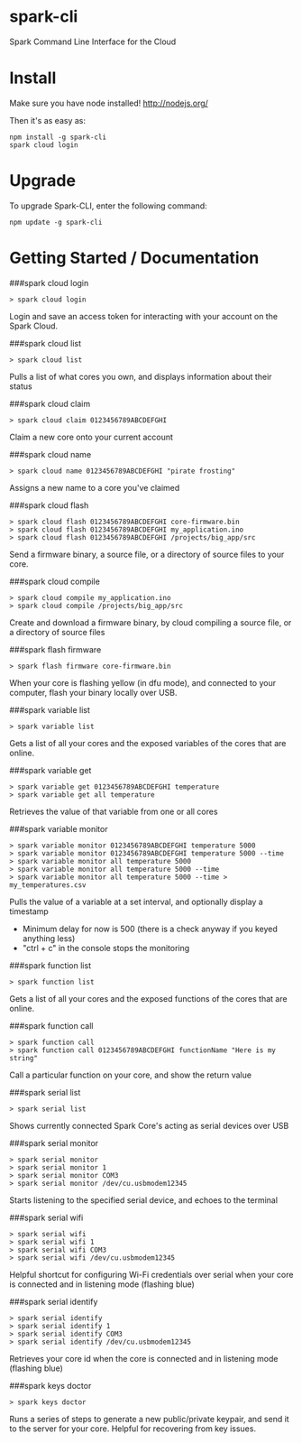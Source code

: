 spark-cli
=========

Spark Command Line Interface for the Cloud


Install
=======

  Make sure you have node installed!  http://nodejs.org/

  Then it's as easy as:

    npm install -g spark-cli
    spark cloud login

Upgrade
=======
To upgrade Spark-CLI, enter the following command:

    npm update -g spark-cli

Getting Started / Documentation
===============

###spark cloud login

``` > spark cloud login ```

  Login and save an access token for interacting with your account on the Spark Cloud.


###spark cloud list

``` > spark cloud list ```

  Pulls a list of what cores you own, and displays information about their status


###spark cloud claim

``` > spark cloud claim 0123456789ABCDEFGHI  ```

  Claim a new core onto your current account


###spark cloud name

``` > spark cloud name 0123456789ABCDEFGHI "pirate frosting" ```

  Assigns a new name to a core you've claimed


###spark cloud flash

    > spark cloud flash 0123456789ABCDEFGHI core-firmware.bin
    > spark cloud flash 0123456789ABCDEFGHI my_application.ino
    > spark cloud flash 0123456789ABCDEFGHI /projects/big_app/src

  Send a firmware binary, a source file, or a directory of source files to your core.


###spark cloud compile

    > spark cloud compile my_application.ino
    > spark cloud compile /projects/big_app/src

  Create and download a firmware binary, by cloud compiling a source file, or a directory of source files


###spark flash firmware

``` > spark flash firmware core-firmware.bin ```

  When your core is flashing yellow (in dfu mode), and connected to your computer, flash your binary locally over USB.


###spark variable list

``` > spark variable list ```

  Gets a list of all your cores and the exposed variables of the cores that are online.


###spark variable get

    > spark variable get 0123456789ABCDEFGHI temperature
    > spark variable get all temperature

  Retrieves the value of that variable from one or all cores


###spark variable monitor

    > spark variable monitor 0123456789ABCDEFGHI temperature 5000
    > spark variable monitor 0123456789ABCDEFGHI temperature 5000 --time
    > spark variable monitor all temperature 5000
    > spark variable monitor all temperature 5000 --time
    > spark variable monitor all temperature 5000 --time > my_temperatures.csv

  Pulls the value of a variable at a set interval, and optionally display a timestamp
  
  * Minimum delay for now is 500 (there is a check anyway if you keyed anything less)
  * "ctrl + c" in the console stops the monitoring

###spark function list

``` > spark function list ```

  Gets a list of all your cores and the exposed functions of the cores that are online.


###spark function call

    > spark function call
    > spark function call 0123456789ABCDEFGHI functionName "Here is my string"

  Call a particular function on your core, and show the return value


###spark serial list

``` > spark serial list ```

  Shows currently connected Spark Core's acting as serial devices over USB

###spark serial monitor

    > spark serial monitor
    > spark serial monitor 1
    > spark serial monitor COM3
    > spark serial monitor /dev/cu.usbmodem12345

  Starts listening to the specified serial device, and echoes to the terminal


###spark serial wifi

    > spark serial wifi
    > spark serial wifi 1
    > spark serial wifi COM3
    > spark serial wifi /dev/cu.usbmodem12345

  Helpful shortcut for configuring Wi-Fi credentials over serial when your core is connected and in listening mode (flashing blue)

###spark serial identify

    > spark serial identify
    > spark serial identify 1
    > spark serial identify COM3
    > spark serial identify /dev/cu.usbmodem12345

  Retrieves your core id when the core is connected and in listening mode (flashing blue)


###spark keys doctor

``` > spark keys doctor ```

  Runs a series of steps to generate a new public/private keypair, and send it to the server for your core.  Helpful
  for recovering from key issues.
